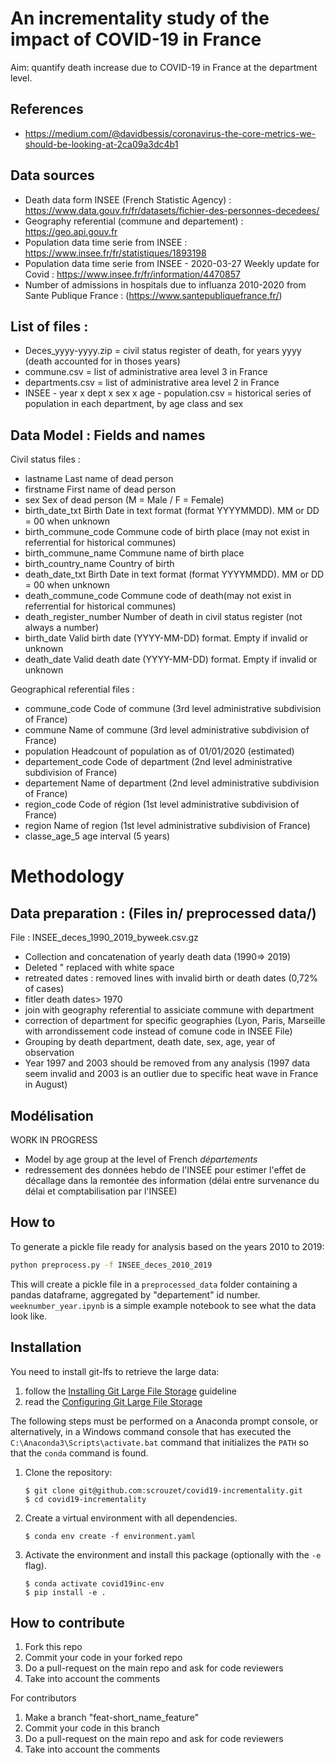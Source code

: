# An incrementality study of the impact of COVID-19 in France

Aim: quantify death increase due to COVID-19 in France at the department level.

## References

- https://medium.com/@davidbessis/coronavirus-the-core-metrics-we-should-be-looking-at-2ca09a3dc4b1

## Data sources

- Death data form INSEE (French Statistic Agency) : https://www.data.gouv.fr/fr/datasets/fichier-des-personnes-decedees/
- Geography referential (commune and departement) : https://geo.api.gouv.fr
- Population data time serie from INSEE : https://www.insee.fr/fr/statistiques/1893198
- Population data time serie from INSEE - 2020-03-27 Weekly update for Covid : https://www.insee.fr/fr/information/4470857
- Number of admissions in hospitals due to influanza 2010-2020 from Sante Publique France : (https://www.santepubliquefrance.fr/)

## List of files : 
- Deces_yyyy-yyyy.zip = civil status register of death, for years yyyy (death accounted for in thoses years)
- commune.csv = list of administrative area level 3 in France
- departments.csv = list of administrative area level 2 in France
- INSEE - year x dept x sex x age - population.csv = historical series of population in each department, by age class and sex 

## Data Model : Fields and names
Civil status files : 
- lastname	Last name of dead person
- firstname	First name of dead person
- sex	Sex of dead person (M = Male / F = Female)
- birth_date_txt	Birth Date in text format (format YYYYMMDD). MM or DD = 00 when unknown
- birth_commune_code	Commune code of birth place (may not exist in referrential for historical communes)
- birth_commune_name	Commune name of birth place
- birth_country_name	Country of birth
- death_date_txt	Birth Date in text format (format YYYYMMDD). MM or DD = 00 when unknown
- death_commune_code	Commune code of death(may not exist in referrential for historical communes)
- death_register_number	Number of death in civil status register (not always a number)
- birth_date	Valid birth date (YYYY-MM-DD) format. Empty if invalid or unknown
- death_date	Valid death date (YYYY-MM-DD) format. Empty if invalid or unknown

Geographical referential files  :
- commune_code	Code of commune (3rd level administrative subdivision of France)
- commune	Name of commune (3rd level administrative subdivision of France)
- population	Headcount of population as of 01/01/2020 (estimated)
- departement_code	Code of department (2nd level administrative subdivision of France)
- departement	Name of department (2nd level administrative subdivision of France)
- region_code	Code of région (1st level administrative subdivision of France)
- region	Name of region (1st level administrative subdivision of France)
- classe_age_5  age interval (5 years)

# Methodology

## Data preparation : (Files in/ preprocessed data/)
File : INSEE_deces_1990_2019_byweek.csv.gz
- Collection and concatenation of yearly death data (1990=> 2019)
- Deleted " replaced with white space
- retreated  dates : removed lines with invalid birth or death dates (0,72% of cases)
- fitler death dates> 1970
- join with geography referential to assiciate commune with department
- correction of department for specific geographies (Lyon, Paris, Marseille with arrondissement code instead of comune code in INSEE File)
- Grouping by death department, death date, sex, age, year of observation
- Year 1997 and 2003 should be removed from any analysis (1997 data seem invalid and 2003 is an outlier due to specific heat wave in France in August)


## Modélisation
WORK IN PROGRESS
- Model by age group at the level of French *départements*
- redressement des données hebdo de l'INSEE pour estimer l'effet de décallage dans la remontée des information (délai entre survenance du délai et comptabilisation par l'INSEE)

## How to

To generate a pickle file ready for analysis based on the years 2010 to 2019:

```bash
python preprocess.py -f INSEE_deces_2010_2019
```

This will create a pickle file in a `preprocessed_data` folder containing a pandas dataframe, aggregated by "departement" id number. `weeknumber_year.ipynb` is a simple example notebook to see what the data look like.


## Installation

You need to install git-lfs to retrieve the large data:
1. follow the [Installing Git Large File Storage](https://help.github.com/en/github/managing-large-files/installing-git-large-file-storage) guideline
2. read the [Configuring Git Large File Storage](https://help.github.com/en/github/managing-large-files/configuring-git-large-file-storage)

The following steps must be performed on a Anaconda prompt console, or 
alternatively, in a Windows command console that has executed the 
`C:\Anaconda3\Scripts\activate.bat` command that initializes the `PATH` so that
the `conda` command is found.

1. Clone the repository:
    ```
    $ git clone git@github.com:scrouzet/covid19-incrementality.git
    $ cd covid19-incrementality
    ```
    
2. Create a virtual environment with all dependencies.
    ```
    $ conda env create -f environment.yaml
    ```
    
3. Activate the environment and install this package (optionally with the `-e` flag).
    ```
    $ conda activate covid19inc-env
    $ pip install -e .
    ```

## How to contribute

1. Fork this repo
2. Commit your code in your forked repo
3. Do a pull-request on the main repo and ask for code reviewers
4. Take into account the comments

For contributors
1. Make a branch "feat-short_name_feature"
2. Commit your code in this branch
3. Do a pull-request on the main repo and ask for code reviewers
4. Take into account the comments
